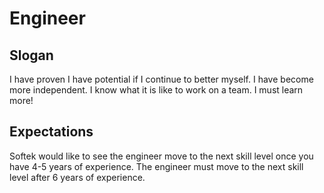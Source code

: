# Engineer

## Slogan
I have proven I have potential if I continue to better myself. I have become more independent. I know what it is like to work on a team. I must learn more!

## Expectations
Softek would like to see the engineer move to the next skill level once you have 4-5 years of experience. The engineer must move to the next skill level after 6 years of experience.
